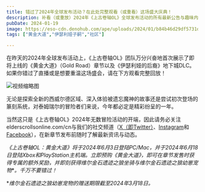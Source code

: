 ```yaml
---
title: 错过了2024年全球发布活动？在此处完整观看（或重看）这场盛大庆典！
description: 补看（或重放）2024年《上古卷轴OL》全球发布活动的所有最新公告与趣味内容。 
pubDate: 2024-01-19
image: https://eso-cdn.denohub.com/ape/uploads/2024/01/b84b46d29df5731d0055648b82bac1d6.jpg
tags: ["黄金大道","伊瑟利娅子嗣","社区"]

---
```


在昨天的2024年全球发布活动上，《上古卷轴OL》团队万分兴奋地首次展示了即将上线的《黄金大道》（Gold
Road）章节以及《伊瑟利娅的后裔》地下城DLC。如果你错过了直播或是想要重温这场盛会，请在下方观看完整回放！

![视频缩略图](https://i.ytimg.com/vi/EDZvHNg85Mc/maxresdefault.jpg)

无论是探索全新的西威尔德区域、深入体验被遗忘魔神的故事还是尝试初次登场的篆刻系统，对泰姆瑞尔的冒险者们来说，今年都必定是精彩纷呈的一年。

当然这只是《上古卷轴OL》2024年无数冒险活动的开端，因此请务必关注elderscrollsonline.com/cn与我们的社交频道（[X（即Twitter）](https://twitter.com/TESOnline)、[Instagram](https://www.instagram.com/elderscrollsonline/)和[Facebook](https://www.facebook.com/elderscrollsonline)），在新章节发布前随时了解最新资讯与动态。

_《上古卷轴OL：黄金大道》将于2024年6月3日登陆PC/Mac，并于2024年6月18日登陆Xbox和PlayStation主机端。立即预购《黄金大道》，即可在章节发售时获得专属的额外奖励，并即刻获得维尔金石遗迹之狼坐骑与维尔金石遗迹之狼幼崽宠物_\*_。千万不要错过！_

\*_维尔金石遗迹之狼幼崽宠物的赠送期限截至2024年3月18日。_
